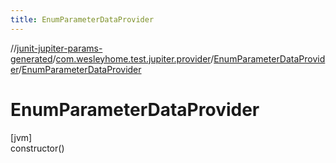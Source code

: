 ```yaml
---
title: EnumParameterDataProvider
---
```

//[junit-jupiter-params-generated](../../../index.html)/[com.wesleyhome.test.jupiter.provider](../index.html)/[EnumParameterDataProvider](index.html)/[EnumParameterDataProvider](-enum-parameter-data-provider.html)



# EnumParameterDataProvider



[jvm]\
constructor()




